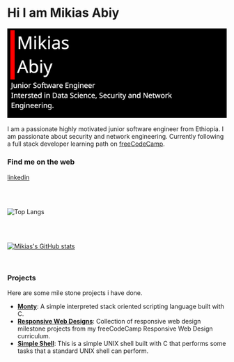 # Hi I am Mikias Abiy

![intro banner](images/intro_banner.png)

I am a passionate highly motivated junior software engineer from Ethiopia. I am passionate about security and network engineering. Currently following a full stack developer learning path on [freeCodeCamp](https://www.freecodecamp.org/).

### Find me on the web
[linkedin](https://www.linkedin/in/mikias-abiy) 

<br>
<br>

![Top Langs](https://github-readme-stats.vercel.app/api/top-langs/?username=mikias-abiy&theme=tokyonight)

<br>
<br>

[![Mikias's GitHub stats](https://github-readme-stats.vercel.app/api?username=mikias-abiy)](https://github.com/anuraghazra/github-readme-stats)

<br>

### Projects
Here are some mile stone projects i have done.
* [**Monty**](https://github.com/mikias-abiy/monty#readme): A simple interpreted stack oriented scripting language built with C.
* [**Responsive Web Designs**](https://github.com/mikias-abiy/responsive_web_designs#readme): Collection of responsive web design milestone projects from my freeCodeCamp Responsive Web Design curriculum.
* [**Simple Shell**](https://github.com/mikias-abiy/simple_shell#readme): This is a simple UNIX shell built with C that performs some tasks that a standard UNIX shell can perform.
